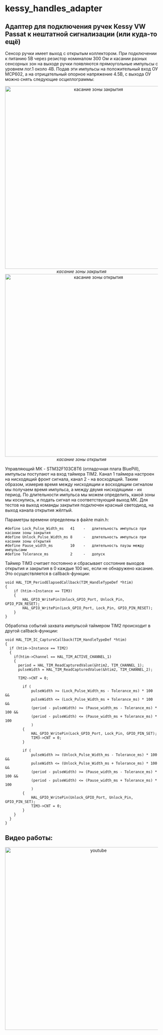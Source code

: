 # kessy_handles_adapter
## Адаптер для подключения ручек Kessy VW Passat к нештатной сигнализации (или куда-то ещё)

Сенсор ручки имеет выход с открытым коллектором. При подключении к питанию 5В через резистор номиналом 300 Ом и касании разных сенсорных зон на выходе ручки появляются
прямоугольные импульсы с уровнем лог.1 около 4В. Подав эти импульсы на положительный вход ОУ MCP602, а на отрицательный опорное напряжение 4.5В, с выхода ОУ можно снять
следующие осциллограммы:

<p align="center">
<img width="600" src="https://user-images.githubusercontent.com/62425725/211800740-a8c49187-b3dc-4356-9fde-80e9ff5ab4b8.jpg" alt="касание зоны закрытия">
<br>
  <i>касание зоны закрытия</i>
<br>
<img width="600" src="https://user-images.githubusercontent.com/62425725/211800871-fba33fb3-7f2f-4712-a680-137c7604a597.jpg" alt="касание зоны открытия">
<br>
  <i>касание зоны открытия</i>
</p>

Управляющий МК - STM32F103C8T6 (отладочная плата BluePill), импульсы поступают на вход таймера TIM2. Канал 1 таймера настроен на нисходящий фронт сигнала, канал 2 - на
восходящий. Таким образом, измерив время между нисходящим и восходящим сигналом мы получаем время импульса, а между двумя нисходящими - их период. По длительности импульса мы можем определить, какой зоны мы коснулись, и подать сигнал на соответствующий выход МК. Для тестов на выход команды закрытия подключен красный светодиод,
на выход канала открытия жёлтый.

Параметры времени определены в файле main.h:

```
#define Lock_Pulse_Width_ms   41    -   длительность импульса при касании зоны закрытия
#define Unlock_Pulse_Width_ms 8     -   длительность импульса при касании зоны открытия
#define Pause_width_ms        10    -   длительность паузы между импульсами
#define Tolerance_ms          2     -   допуск 
```
Таймер TIM3 считает постоянно и сбрасывает состояние выходов открытия и закрытия в 0 каждые 100 мс, если не обнаружено касание. Это осуществляется в callback-функции:
```
void HAL_TIM_PeriodElapsedCallback(TIM_HandleTypeDef *htim)
{
	if (htim->Instance == TIM3)
	{
		HAL_GPIO_WritePin(Unlock_GPIO_Port, Unlock_Pin, GPIO_PIN_RESET);
		HAL_GPIO_WritePin(Lock_GPIO_Port, Lock_Pin, GPIO_PIN_RESET);
	}
}
```
Обработка событий захвата импульсой таймером TIM2 происходит в другой callback-функции:
```
void HAL_TIM_IC_CaptureCallback(TIM_HandleTypeDef *htim)
{
  if (htim->Instance == TIM2)
  {
    if(htim->Channel == HAL_TIM_ACTIVE_CHANNEL_1)
    {
      period = HAL_TIM_ReadCapturedValue(&htim2, TIM_CHANNEL_1);
      pulseWidth = HAL_TIM_ReadCapturedValue(&htim2, TIM_CHANNEL_2);
      
      TIM2->CNT = 0;
			
		if (
			pulseWidth >= (Lock_Pulse_Width_ms - Tolerance_ms) * 100 && 
			pulseWidth <= (Lock_Pulse_Width_ms + Tolerance_ms) * 100 &&
			(period - pulseWidth) >= (Pause_width_ms - Tolerance_ms) * 100 && 
			(period - pulseWidth) <= (Pause_width_ms + Tolerance_ms) * 100
		    )
		{
			HAL_GPIO_WritePin(Lock_GPIO_Port, Lock_Pin, GPIO_PIN_SET);
			TIM3->CNT = 0;
		}
		
		if (
			pulseWidth >= (Unlock_Pulse_Width_ms - Tolerance_ms) * 100 && 
			pulseWidth <= (Unlock_Pulse_Width_ms + Tolerance_ms) * 100 &&
			(period - pulseWidth) >= (Pause_width_ms - Tolerance_ms) * 100 && 
			(period - pulseWidth) <= (Pause_width_ms + Tolerance_ms) * 100
		    )
		{
			HAL_GPIO_WritePin(Unlock_GPIO_Port, Unlock_Pin, GPIO_PIN_SET);
			TIM3->CNT = 0;
		}		
    }
  }
}
```
## Видео работы:
<p align="center">
  <a href="https://youtu.be/8dX6zanowjw"><img width="600" src="https://user-images.githubusercontent.com/62425725/211806185-8d0d523a-b263-43f1-8bc6-23b291e46e6c.jpg" alt="youtube">
</p>
